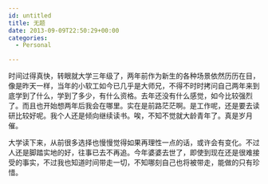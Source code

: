 ```yaml
---
id: untitled
title: 无题
date: 2013-09-09T22:50:29+00:00
categories:
  - Personal

---
```




时间过得真快，转眼就大学三年级了，两年前作为新生的各种场景依然历历在目，像是昨天一样，当年的小软工如今已几乎是大师兄，不得不时时拷问自己两年来到底学到了什么，学到了多少，有什么资格。去年还没有什么感觉，如今比较强烈了。而且也开始想两年后我会在哪里。实在是前路茫茫啊。是工作呢，还是要去读研比较好呢。我个人还是倾向继续读书。唉，不知不觉就大龄青年了。真是岁月催。

大学读下来，从前很多选择也慢慢觉得如果再理性一点的话，或许会有变化。不过人还是脚踏实地的好，往事已去不再追。今年婆婆去世了，即使到现在还是很难接受的事实，不过我也知道时间带走一切，不知哪刻自己也将被带走，能做的只有珍惜。
